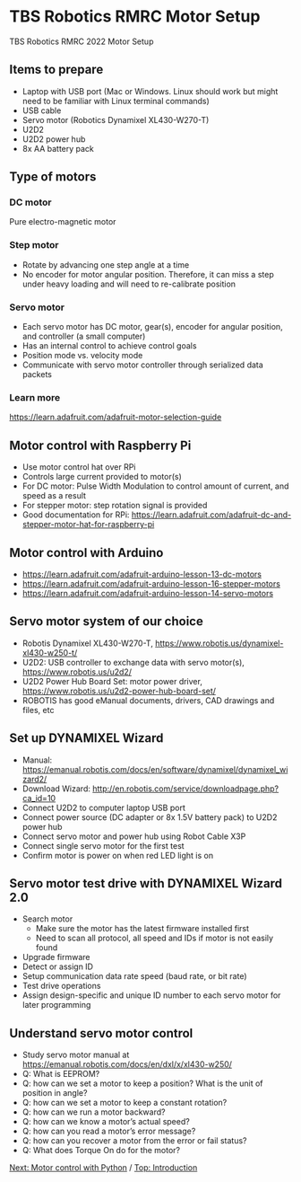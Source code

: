 # TBS Robotics RMRC Motor Setup
TBS Robotics RMRC 2022 Motor Setup
## Items to prepare
- Laptop with USB port (Mac or Windows. Linux should work but might need to be familiar with Linux terminal commands)
- USB cable
- Servo motor (Robotics Dynamixel XL430-W270-T)
- U2D2
- U2D2 power hub
- 8x AA battery pack
## Type of motors
### DC motor
Pure electro-magnetic motor
### Step motor
- Rotate by advancing one step angle at a time
- No encoder for motor angular position. Therefore, it can miss a step under heavy loading and will need to re-calibrate position
### Servo motor
- Each servo motor has DC motor, gear(s), encoder for angular position, and controller (a small computer)
- Has an internal control to achieve control goals
- Position mode vs. velocity mode
- Communicate with servo motor controller through serialized data packets
### Learn more
https://learn.adafruit.com/adafruit-motor-selection-guide
## Motor control with Raspberry Pi
- Use motor control hat over RPi
- Controls large current provided to motor(s)
- For DC motor: Pulse Width Modulation to control amount of current, and speed as a result
- For stepper motor: step rotation signal is provided
- Good documentation for RPi: https://learn.adafruit.com/adafruit-dc-and-stepper-motor-hat-for-raspberry-pi
## Motor control with Arduino
- https://learn.adafruit.com/adafruit-arduino-lesson-13-dc-motors
- https://learn.adafruit.com/adafruit-arduino-lesson-16-stepper-motors 
- https://learn.adafruit.com/adafruit-arduino-lesson-14-servo-motors
## Servo motor system of our choice
- Robotis Dynamixel XL430-W270-T, https://www.robotis.us/dynamixel-xl430-w250-t/
- U2D2: USB controller to exchange data with servo motor(s), https://www.robotis.us/u2d2/ 
- U2D2 Power Hub Board Set: motor power driver, https://www.robotis.us/u2d2-power-hub-board-set/
- ROBOTIS has good eManual documents, drivers, CAD drawings and files, etc
## Set up DYNAMIXEL Wizard
- Manual: https://emanual.robotis.com/docs/en/software/dynamixel/dynamixel_wizard2/
- Download Wizard: http://en.robotis.com/service/downloadpage.php?ca_id=10
- Connect U2D2 to computer laptop USB port
- Connect power source (DC adapter or 8x 1.5V battery pack) to U2D2 power hub
- Connect servo motor and power hub using Robot Cable X3P
- Connect single servo motor for the first test
- Confirm motor is power on when red LED light is on
## Servo motor test drive with DYNAMIXEL Wizard 2.0 
- Search motor
  - Make sure the motor has the latest firmware installed first
  - Need to scan all protocol, all speed and IDs if motor is not easily found
- Upgrade firmware
- Detect or assign ID
- Setup communication data rate speed (baud rate, or bit rate)
- Test drive operations
- Assign design-specific and unique ID number to each servo motor for later programming
## Understand servo motor control
- Study servo motor manual at https://emanual.robotis.com/docs/en/dxl/x/xl430-w250/
- Q: What is EEPROM?
- Q: how can we set a motor to keep a position? What is the unit of position in angle?
- Q: how can we set a motor to keep a constant rotation?
- Q: how can we run a motor backward?
- Q: how can we know a motor’s actual speed?
- Q: how can you read a motor’s error message?
- Q: how can you recover a motor from the error or fail status?
- Q: What does Torque On do for the motor?


[Next: Motor control with Python](https://github.com/Cinderpe1t/TBS_Robotics_Motor_Control_with_Python) / [Top: Introduction](https://github.com/Cinderpe1t/TBS_Robotics_Introduction)


